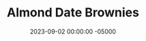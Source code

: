 ---
layout: post
title:  "Almond Date Brownies"
date:   2023-09-02 00:00:00 -05000
categories: 
- Recipes
- Healthier Dessert
permalink: /recipes/date-brownie
image: /assets/Food/Healthier Dessert/Date Brownie/date-brownie-cover.jpg
ing: datebrownie-ing
facts: datebrownie-facts
Prep: 10
Rest: 
Cook: 30
Source1: https://hangryeconomist.com/date-brownies/
Source2: 
tags: 
- gluten free
- raisin
- date
- almond
- almond butter
- peanut butter
- nut butter
- cocoa powder
- chocolate chip
- banana
- applesauce
- syrup
- maple syrup
- honey
- fudgy
- blend
- process
Description: These date brownies are my favorite healthy baked dessert I've ever made, and one you can certainly serve to a crowd without people realizing they're healthy. These brownies are much more than just a healthy substitute for the real deal, as they lead me to deleting my classic brownie recipe after tasting them.  Gluten free, refined sugar free, only sweetened with natural dates (raisins will work as well) and bananas, and the only fat is delicious almond butter.  See my <a href="date-cookies">Gluten Free Date Cookies</a> for a similar gluten free dessert using dates and nuts
Instructions: 
- Preheat the oven to 350F and line an 8" square pan with parchment paper. Spray the parchment paper<br><br>

- If necessary, soak your dates in warm water if they feel too dry. Set the liquid aside to use for something else. If you don't have dates, you could use an equal weight of raisins (1 cup, 160 g), or instead use 1/4 cup (80 g) of a liquid sweetener, like maple syrup or honey<br><br>

- In a food processor, blend the dates until a smooth paste forms. Blend in the rest of the ingredients.  It's best to use bananas that are turning brown, but unsweetened applesauce will work as a replacement.  You can also use natural peanut butter in place of almond butter<br><br>

- Add batter to the pan. Optionally top with 1-2 tbsp (15-30 g) chocolate chips, minis preferred<br><br>

- Bake for 30 minutes uncovered (if using syrup instead, bake an additional 15 minutes, covered)
- <br><br><center><img src="/assets/Food/Healthier Dessert/Date Brownie/date-brownie-4.jpg" alt="" class="instruction-image"></center><br>

- Let cool completely before slicing<br><br>

- You can also bake these as mini muffins for 20 minutes. Makes about 24 mini muffins
---